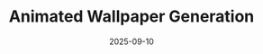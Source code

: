 ---
title: "Animated Wallpaper Generation"
collection: portfolio
permalink: /portfolio/wallpaper
date: 2025-09-10
code: 'github.com/Anthonyjlem/Animated-Wallpaper-Generation'
show: true
header:
  teaser: "portfolio/wallpaper.gif"
project_type: "Personal"
excerpt: "Generated animated desktop wallpapers with open-source state-of-the-art AI models. Used AI software and compute infrastructure including ComfyUI, Hugging Face, and Modal (serverless cloud service providing GPUs)."
---